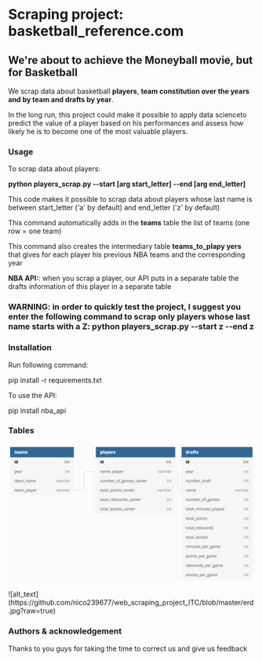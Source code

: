 # Scraping project: basketball_reference.com
## We're about to achieve the Moneyball movie, but for Basketball

<p>We scrap data about basketball <strong>players</strong>, <strong>team constitution over the years and by team </strong>
 <strong> and drafts by year</strong>.
<p>In the long run, this project could make it possible to apply data scienceto predict the value of a player
based on his performances and assess how likely he is to become one of the most valuable players.</p>

### Usage
<p>To scrap data about players:</p>
<nano> <strong>python players_scrap.py --start [arg start_letter] --end [arg end_letter]</strong></nano>
<p>This code makes it possible to scrap data about players whose last name is between start_letter ('a' by default)
and end_letter ('z' by default)</p>
<p>This command automatically adds in the <strong>teams</strong> table the list of teams (one row = one team)</p>
<p>This command also creates the intermediary table <strong>teams_to_plapy yers</strong>
that gives for each player his previous NBA teams and the corresponding year</p>
<p><strong>NBA API:</strong>: when you scrap a player, our API puts in a separate table 
the drafts information of this player in a separate table</p>
<h3>WARNING: in order to quickly test the project,
I suggest you enter the following command to scrap only players whose last name starts with a Z:
<nano>python players_scrap.py --start z --end z</nano></h3>

### Installation
<p>Run following command:</p>
<nano>pip install -r requirements.txt</nano>
<p></p>
<p>To use the API:</p>
<nano>pip install nba_api</nano>

### Tables
<p align="center"><img src="image_tables.pdf"></p>
![alt_text](https://github.com/nico239677/web_scraping_project_ITC/blob/master/erd.jpg?raw=true)

### Authors & acknowledgement
<p>Thanks to you guys for taking the time to correct us and give us feedback</p>
